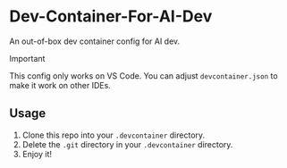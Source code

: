 # Dev-Container-For-AI-Dev
An out-of-box dev container config for AI dev.

> [!IMPORTANT]  
> This config only works on VS Code. You can adjust `devcontainer.json` to make it work on other IDEs.

## Usage
1. Clone this repo into your `.devcontainer` directory.
2. Delete the `.git` directory in your `.devcontainer` directory.
3. Enjoy it!
